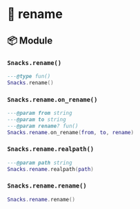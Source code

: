 # 🍿 rename

<!-- docgen -->

## 📦 Module

### `Snacks.rename()`

```lua
---@type fun()
Snacks.rename()
```

### `Snacks.rename.on_rename()`

```lua
---@param from string
---@param to string
---@param rename? fun()
Snacks.rename.on_rename(from, to, rename)
```

### `Snacks.rename.realpath()`

```lua
---@param path string
Snacks.rename.realpath(path)
```

### `Snacks.rename.rename()`

```lua
Snacks.rename.rename()
```
